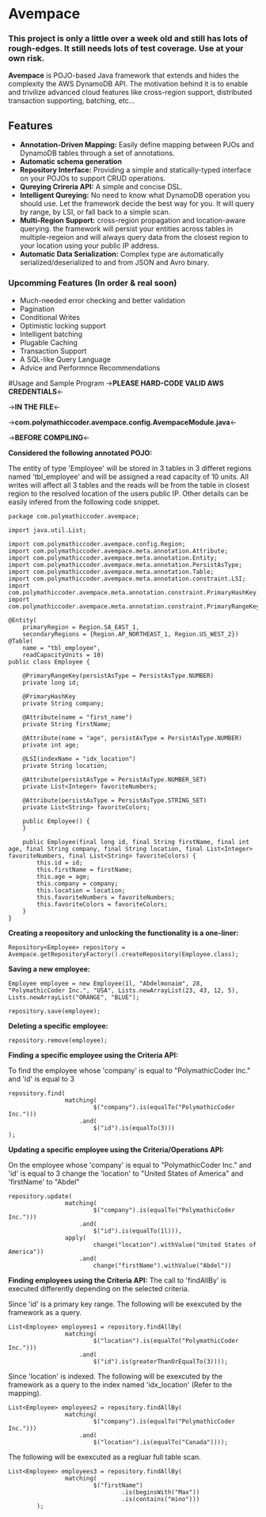 Avempace
========
### This project is only a little over a week old and still has lots of rough-edges. It still needs lots of test coverage. Use at your own risk.

__Avempace__ is POJO-based Java framework that extends and hides the complexity the AWS DynamoDB API. The motivation behind it is to enable and trivilize advanced cloud features like cross-region support, distributed transaction supporting, batching, etc…

## Features

* __Annotation-Driven Mapping:__ Easily define mapping between PJOs and DynamoDB tables through a set of annotations.
* __Automatic schema generation__
* __Repository Interface:__ Providing a simple and statically-typed interface on your POJOs to support CRUD operations.
* __Qureying Crireria API:__ A simple and concise DSL.
* __Intelligent Qureying:__ No need to know what DynamoDB operation you should use. Let the framework decide the best way for you. It will query by range, by LSI, or fall back to a simple scan.
* __Multi-Region Support:__ cross-region propagation and location-aware querying. the framework will persist your entities across tables in multiple-regeion and will always query data from the closest region to your location using your public IP address.
* __Automatic Data Serialization:__ Complex type are automatically serialized/deserialized to and from JSON and Avro binary.

### Upcomming Features (In order & real soon)

* Much-needed error checking and better validation
* Pagination
* Conditional Writes
* Optimistic locking support
* Intelligent batching
* Plugable Caching
* Transaction Support
* A SQL-like Query Language
* Advice and Performnce Recommendations



#Usage and Sample Program
->__PLEASE HARD-CODE VALID AWS CREDENTIALS__<-

->__IN THE FILE__<-

->__com.polymathiccoder.avempace.config.AvempaceModule.java__<-

->__BEFORE COMPILING__<-


__Considered the following annotated POJO:__

The entity of type 'Employee' will be stored in 3 tables in 3 differet regions named 'tbl_employee' and will be assigned a read capacity of 10 units. All writes will affect all 3 tables and the reads will be from the table in closest region to the resolved location of the users public IP. Other details can be easily infered from the following code snippet.


```
package com.polymathiccoder.avempace;

import java.util.List;

import com.polymathiccoder.avempace.config.Region;
import com.polymathiccoder.avempace.meta.annotation.Attribute;
import com.polymathiccoder.avempace.meta.annotation.Entity;
import com.polymathiccoder.avempace.meta.annotation.PersistAsType;
import com.polymathiccoder.avempace.meta.annotation.Table;
import com.polymathiccoder.avempace.meta.annotation.constraint.LSI;
import com.polymathiccoder.avempace.meta.annotation.constraint.PrimaryHashKey;
import com.polymathiccoder.avempace.meta.annotation.constraint.PrimaryRangeKey;

@Entity(
	primaryRegion = Region.SA_EAST_1, 
	secondaryRegions = {Region.AP_NORTHEAST_1, Region.US_WEST_2})
@Table(
	name = "tbl_employee", 
	readCapacityUnits = 10)
public class Employee {

	@PrimaryRangeKey(persistAsType = PersistAsType.NUMBER)
	private long id;

	@PrimaryHashKey
	private String company;

	@Attribute(name = "first_name")
	private String firstName;

	@Attribute(name = "age", persistAsType = PersistAsType.NUMBER)
	private int age;

	@LSI(indexName = "idx_location")
	private String location;

	@Attribute(persistAsType = PersistAsType.NUMBER_SET)
	private List<Integer> favoriteNumbers;

	@Attribute(persistAsType = PersistAsType.STRING_SET)
	private List<String> favoriteColors;

	public Employee() {
	}

	public Employee(final long id, final String firstName, final int age, final String company, final String location, final List<Integer> favoriteNumbers, final List<String> favoriteColors) {
		this.id = id;
		this.firstName = firstName;
		this.age = age;
		this.company = company;
		this.location = location;
		this.favoriteNumbers = favoriteNumbers;
		this.favoriteColors = favoriteColors;
	}
}
```

__Creating a reopository and unlocking the functionality is a one-liner:__

```
Repository<Employee> repository = Avempace.getRepositoryFactory().createRepository(Employee.class);
```
__Saving a new employee:__

```
Employee employee = new Employee(1l, "Abdelmonaim", 28, "PolymathicCoder Inc.", "USA", Lists.newArrayList(23, 43, 12, 5), Lists.newArrayList("ORANGE", "BLUE");

repository.save(employee);
```
__Deleting a specific employee:__

```
repository.remove(employee);
```
__Finding a specific employee using the Criteria API:__

To find the employee whose 'company' is equal to "PolymathicCoder Inc." and 'id' is equal to 3

```
repository.find(
				matching(
						$("company").is(equalTo("PolymathicCoder Inc.")))
					.and(
						$("id").is(equalTo(3)))
);
```
__Updating a specific employee using the Criteria/Operations API:__

On the employee whose 'company' is equal to "PolymathicCoder Inc." and 'id' is equal to 3 change the 'location' to "United States of America" and 'firstName' to "Abdel"

```
repository.update(
				matching(
						$("company").is(equalTo("PolymathicCoder Inc.")))
					.and(
						$("id").is(equalTo(1l))),
				apply(
						change("location").withValue("United States of America"))
					.and(
						change("firstName").withValue("Abdel"))
```
__Finding employees using the Criteria API:__
The call to 'findAllBy' is executed differently depending on the selected criteria.

Since 'id' is a primary key range. The following will be exexcuted by the framework as a query.

```
List<Employee> employees1 = repository.findAllBy(
				matching(
						$("location").is(equalTo("PolymathicCoder Inc.")))
					.and(
						$("id").is(greaterThanOrEqualTo(3))));
```
Since 'location' is indexed. The following will be exexcuted by the framework as a query to the index named 'idx_location' (Refer to the mapping).

```
List<Employee> employees2 = repository.findAllBy(
				matching(
						$("company").is(equalTo("PolymathicCoder Inc.")))
					.and(
						$("location").is(equalTo("Canada"))));
```
The following will be exexcuted as a regluar full table scan.

```
List<Employee> employees3 = repository.findAllBy(
				matching(
						$("firstName")
								.is(beginsWith("Max"))
								.is(contains("mino")))
		);
```
